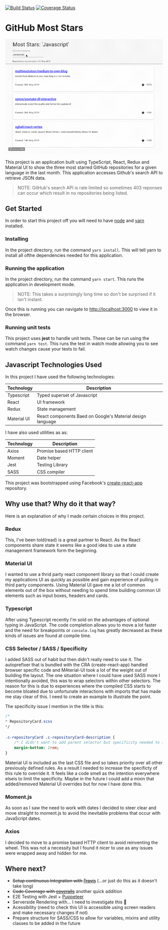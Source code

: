 [![Build Status](https://travis-ci.org/80sgreek/react-github-most-stars.svg?branch=master)](https://travis-ci.org/80sgreek/react-github-most-stars)
[![Coverage Status](https://coveralls.io/repos/github/80sgreek/react-github-most-stars/badge.svg?branch=master)](https://coveralls.io/github/80sgreek/react-github-most-stars)

# GitHub Most Stars

![Demonstration of application](docs/images/example.gif)

This project is an application built using TypeScript, React, Redux and Material UI to show the three most starred GitHub repositories for a given language in the last month. This application accesses Github's search API to retrieve JSON data. 

> NOTE: GitHub's search API is rate limited so sometimes 403 reponses can occur which result in no repositories being listed.

## Get Started

In order to start this project off you will need to have [node](https://nodejs.org/en/download/) and [yarn](https://yarnpkg.com/lang/en/docs/install/) installed.

### Installing
In the project directory, run the command `yarn install`. This will tell yarn to install all ofthe dependencies needed for this application.

### Running the application

In the project directory, run the command `yarn start`. This runs the application in development mode.

> NOTE: This takes a surprisingly long time so don't be surprised if it isn't instant.

Once this is running you can navigate to [http://localhost:3000](http://localhost:3000) to view it in the browser.

### Running unit tests

This project uses **jest** to handle unit tests. These can be run using the command `yarn test`. This runs the test in watch mode allowing you to see watch changes cause your tests to fail.

## Javascript Technologies Used

In this project I have used the following technologies:

| Technology  | Description |
|---          |---                                                         |
| Typescript  | Typed superset of Javascript                               |
| React       | UI framework                                               |
| Redux       | State management                                           |
| Material UI | React components Baed on Google's Material design language |

I have also used utilities as as:

| Technology | Description               |
|---         |---                        |
| Axios      | Promise based HTTP client |
| Moment     | Date helper               |
| Jest       | Testing Library           |
| SASS       | CSS compiler              |

This project was bootstrapped using Facebook's [create-react-app](https://github.com/facebook/create-react-app) repository.

## Why use that? Why do it that way?

Here is an explanation of why I made certain choices in this project.

### Redux

This, I've been told(read) is a great partner to React. As the React components share state it seems like a good idea to use a state management framework form the beginning.

### Material UI

I wanted to use a thrid party react component library so that I could create my applications UI as quickly as possible and gain experience of pulling in third party components. Using Material UI gave me a lot of common elements out of the box without needing to spend time building common UI elements such as input boxes, headers and cards.

### Typescript

After using Typescript recently I'm sold on the advantages of optional typing in JavaScript. The code completion allows you to move a lot faster and the need for breakpoints or `console.log` has greatly decreased as these kinds of issues are found at compile time.

### CSS Selector / SASS / Specificity

I added SASS out of habit but then didn't really need to use it. The autoprefixer that is bundled with the CRA (create-react-app) handled browser specific code and MAterial-UI took a lot of the weight out of building the layout. The one situation where I could have used SASS more I intentionally avoided, this was to wrap selectors within other selectors. The reason for this is due to experiences where the compiled CSS starts to become bloated due to unfortunate interactions with imports that has made me stay clear of this. I need to create an example to illustrate the point.

The specificity issue I mention in the title is this:

```SASS
/*
* RepositoryCard.scss
*/

.c-repositoryCard .c-repositoryCard-description { 
    /* I didn't want to add parent selector but specificity needed to increase to override material-ui */
    margin-bottom: 2rem;
}
```

Material UI is included as the last CSS file and so takes priority over all other previously defined rules. As a result I needed to increase the specificty of this rule to override it. It feels like a code smell as the intention everywhere elseis to limit the specificity. Maybe in the future I could add a mixin that added/removed Material UI overrides but for now I have done this.

### Moment.js

As soon as I saw the need to work with dates I decided to steer clear and move straight to moment.js to avoid the inevitable problems that occur with JavaScript dates.

### Axios

I decided to move to a promise based HTTP client to avoid reinventing the wheel. This was not a necessity but I found it nicer to use as any issues were wrapped away and hidden for me.

## Where next?

- ~~Setup continuous Integration with [Travis](https://travis-ci.org)~~ (...or just do this as it doesn't take long)
- ~~Code Coverage with [coveralls](https://coveralls.io/)~~ another quick addition
- E2E Testing with Jest + [Puppeteer](https://github.com/GoogleChrome/puppeteer)
- Serverside Rendering with... I need to investigate this 🤷
- Acessibility (need to check this UI is accessible using screen readers and make necessary changes if not)
- Prepare structure for SASS/CSS to allow for variables, mixins and utility classes to be added in the future
